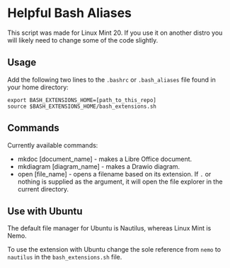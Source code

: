 # Helpful Bash Aliases

This script was made for Linux Mint 20. If you use it on another distro you will likely need to change some of the code slightly.

## Usage

Add the following two lines to the `.bashrc` or `.bash_aliases` file found in your home directory:
```
export BASH_EXTENSIONS_HOME=[path_to_this_repo]
source $BASH_EXTENSIONS_HOME/bash_extensions.sh
```
## Commands

Currently available commands:
- mkdoc [document_name] - makes a Libre Office document.
- mkdiagram [diagram_name] - makes a Drawio diagram.
- open [file_name] - opens a filename based on its extension. If `.` or nothing is supplied as the argument, it will open the file explorer in the current directory.

## Use with Ubuntu

The default file manager for Ubuntu is Nautilus, whereas Linux Mint is Nemo.

To use the extension with Ubuntu change the sole reference from `nemo` to `nautilus` in the `bash_extensions.sh` file.
